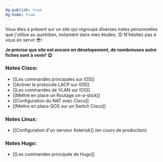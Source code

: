 ```yaml
---
dg-publish: true
dg-home: true
---
```


Vous êtes à présent sur un site qui regroupe diverses notes personnelles que j'utilise au quotidien, notament dans mes études. 😊
N'hésitez pas à vous en servir 😎! 

**Je précise que site est encore en dévelopement, de nombreuses autre fiches sont à venir! 😉**

### Notes Cisco: 
- [[Les commandes principales sur IOS]]
- [[Activer le protocole LACP sur IOS]]
- [[Les commandes de VLAN sur IOS]]
- [[Mettre en place un Routage on-a-stick]]
- [[Configuration du NAT avec Cisco]]
- [[Mettre en place QOS sur un Switch Cisco]]


### Notes Linux:
- [[Configuration d'un serveur Asterisk]] (en cours de production)

### Notes Hugo:
- [[Les commandes principale de Hugo]]


